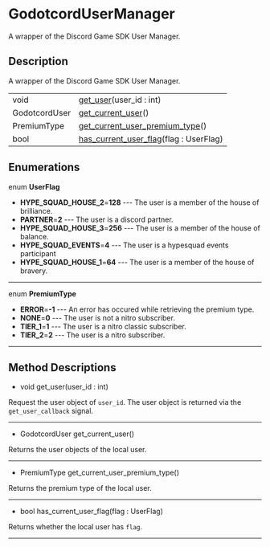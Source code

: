 # GodotcordUserManager

A wrapper of the Discord Game SDK User Manager.
## Description

A wrapper of the Discord Game SDK User Manager.

| | |
----|----
void|[get_user](#get_user)(user_id : int)
GodotcordUser|[get_current_user](#get_current_user)()
PremiumType|[get_current_user_premium_type](#get_current_user_premium_type)()
bool|[has_current_user_flag](#has_current_user_flag)(flag : UserFlag)

## Enumerations

enum **UserFlag**

* **HYPE_SQUAD_HOUSE_2**=**128** --- The user is a member of the house of brilliance.
* **PARTNER**=**2** --- The user is a discord partner.
* **HYPE_SQUAD_HOUSE_3**=**256** --- The user is a  member of the house of balance.
* **HYPE_SQUAD_EVENTS**=**4** --- The user is a hypesquad events participant
* **HYPE_SQUAD_HOUSE_1**=**64** --- The user is a member of the house of bravery.

----
enum **PremiumType**

* **ERROR**=**-1** --- An error has occured while retrieving the premium type.
* **NONE**=**0** --- The user is not a nitro subscriber.
* **TIER_1**=**1** --- The user is a nitro classic subscriber.
* **TIER_2**=**2** --- The user is a nitro subscriber.

----
## Method Descriptions

* <a name="get_user"></a> void get_user(user_id : int)

Request the user object of `user_id`.
                The user object is returned via the `get_user_callback` signal.

----
* <a name="get_current_user"></a> GodotcordUser get_current_user()

Returns the user objects of the local user.

----
* <a name="get_current_user_premium_type"></a> PremiumType get_current_user_premium_type()

Returns the premium type of the local user.

----
* <a name="has_current_user_flag"></a> bool has_current_user_flag(flag : UserFlag)

Returns whether the local user has `flag`.

----

